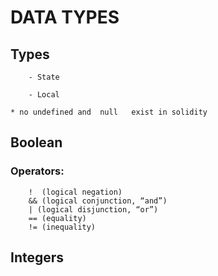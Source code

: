 # DATA TYPES

## Types

 
        
        - State 

        - Local
 

``
        * no undefined and  null   exist in solidity
``

## Boolean

### Operators:
        !  (logical negation)
        && (logical conjunction, “and”)
        | (logical disjunction, “or”)
        == (equality)
        != (inequality)
## Integers

 